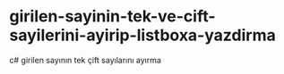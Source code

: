# girilen-sayinin-tek-ve-cift-sayilerini-ayirip-listboxa-yazdirma
c# girilen sayının tek çift sayılarını ayırma
